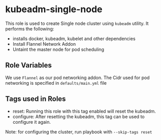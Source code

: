 kubeadm-single-node
=========

This role is used to create Single node cluster using `kubeadm` utility. It performs the following: 
- installs docker, kubeadm, kubelet and other dependencies
- Install Flannel Network Addon 
- Untaint the master node for pod scheduling

Role Variables
--------------

We use `Flannel` as our pod networking addon. The Cidr used for pod networking is specified in `defaults/main.yml` file

Tags used in Roles
----------------

* reset: Running this role with this tag enabled will reset the kubeadm. 
* configure: After resetting the kubeadm, this tag can be used to configure it again.

Note: for configuring the cluster, run playbook with `--skip-tags reset` 